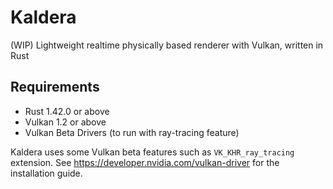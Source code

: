 # Kaldera
(WIP) Lightweight realtime physically based renderer with Vulkan, written in Rust

## Requirements
- Rust 1.42.0 or above
- Vulkan 1.2 or above
- Vulkan Beta Drivers (to run with ray-tracing feature)

Kaldera uses some Vulkan beta features such as `VK_KHR_ray_tracing` extension. See https://developer.nvidia.com/vulkan-driver for the installation guide.
